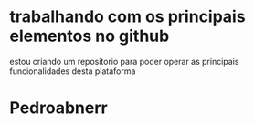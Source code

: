 # trabalhando com os principais elementos no github

estou criando um repositorio para poder operar as principais funcionalidades desta plataforma

# Pedroabnerr
